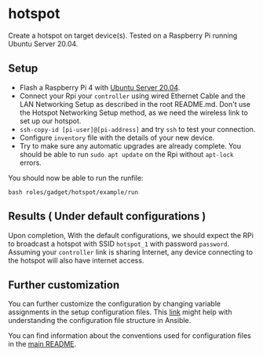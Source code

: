 # hotspot
Create a hotspot on target device(s). Tested on a Raspberry Pi running Ubuntu Server 20.04.

## Setup
* Flash a Raspberry Pi 4 with [Ubuntu Server 20.04](https://ubuntu.com/download/raspberry-pi).
* Connect your Rpi your `controller` using wired Ethernet Cable and the LAN Networking Setup as described in the root README.md. Don't use the Hotspot Networking Setup method, as we need the wireless link to set up our hotspot.
* `ssh-copy-id [pi-user]@[pi-address]`  and try `ssh` to test your connection.
* Configure `inventory` file with the details of your new device.
* Try to make sure any automatic upgrades are already complete. You should be able to run `sudo apt update` on the Rpi without `apt-lock` errors.


You should now be able to run the runfile:
```
bash roles/gadget/hotspot/example/run
```

## Results ( Under default configurations )
Upon completion, With the default configurations, we should expect the RPi to broadcast a hotspot with SSID `hotspot_1` with password `password`. Assuming your `controller` link is sharing Internet, any device connecting to the hotspot will also have internet access.

## Further customization
You can further customize the configuration by changing variable assignments in the setup configuration files. This [link](https://docs.ansible.com/ansible/latest/user_guide/intro_inventory.html#group-variables) might help with understanding the configuration file structure in Ansible.

You can find information about the conventions used for configuration files in the [main README](/README.md#toolbox-structure).

